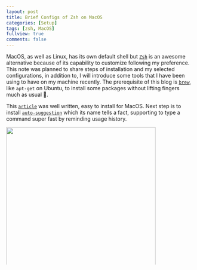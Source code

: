 ```yaml
---
layout: post
title: Brief Configs of Zsh on MacOS
categories: [Setup]
tags: [zsh, MacOS]
fullview: true
comments: false
---
```


MacOS, as well as Linux, has its own default shell but [`Zsh`](http://www.zsh.org/) is an awesome alternative because of its capability to customize following my preference. This note was planned to share steps of installation and my selected configurations, in addition to, I will introduce some tools that I have been using to have on my machine recently. The prerequisite of this blog is [`brew`](https://brew.sh/), like `apt-get` on Ubuntu, to install some packages without lifting fingers much as usual 🍻.

This [`article`](https://gist.github.com/derhuerst/12a1558a4b408b3b2b6e) was well written, easy to install for MacOS.
Next step is to install [`auto-suggestion`](https://github.com/zsh-users/zsh-autosuggestions) which its name tells a fact, supporting to type a command super fast by reminding usage history.

<a href="https://asciinema.org/a/37390" target="_blank"><img src="https://asciinema.org/a/37390.png" width="400" /></a>

I need something is fancy enough that I can easily recognize commands and associated parameters, [`syntax-highlight`](https://github.com/zsh-users/zsh-syntax-highlighting) fits my need. Again, brew helps me a lot `brew install zsh-syntax-highlighting`.

Another cool plugin is [`zsh-completions`](https://github.com/zsh-users/zsh-completions) but using `brew`, it seems that I don't need to bother, explore [`here`](https://unix.stackexchange.com/questions/126785/zsh-completion-of-brew-formulas)

[`oh-my-zsh`](http://ohmyz.sh/) is the last addon that I manage to post here. Using this plugin, we have a good way to colorize your terminal through a bunch of [themes](https://github.com/robbyrussell/oh-my-zsh/wiki/Themes) and a relatively big community. For instance, my favorite shell was captured below
<img src="https://cloud.githubusercontent.com/assets/2618447/6316718/51a2fd9a-ba00-11e4-845a-24bed6ae9210.png">

Zsh isn't applied unless I invoke it hence the last step is to change default shell. This part in MacOS is [`tricky`](https://stackoverflow.com/questions/31034870/making-zsh-default-shell-in-macosx) because it requires detecting the location of Zsh shell then register it to `/etc/shells`. My command was
{% highlight bash %}
sudo echo "$(which zsh)" >> /etc/shells && chsh -s $(which zsh)
{% endhighlight %}

Last but not least, I highly recommend to use [`autoenv`](https://github.com/kennethreitz/autoenv) since I want to get rid of tedious procedures to change projects' environmental variable frequently. Furthermore, [`iterm2`](https://www.iterm2.com/) gives a more flexible way to adjust theme and open tabs, split windows expeditiously.

Here is my example configs of `oh-my-zsh`, {% gist dongchirua/ca0210b5e954bb2c49831939397e2b47 %}